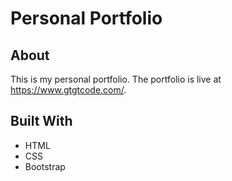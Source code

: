 # Personal Portfolio

## About

This is my personal portfolio. The portfolio is live at https://www.gtgtcode.com/.

## Built With

* HTML
* CSS
* Bootstrap
